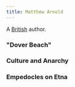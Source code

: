 ```yaml
---
title: Matthew Arnold
---
```


A [British](../index.html) author.

### "Dover Beach"

### Culture and Anarchy

### Empedocles on Etna
